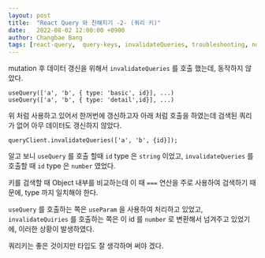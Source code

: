```yaml
---
layout: post
title:  "React Query 와 친해지기 -2- (쿼리 키)"
date:   2022-08-02 12:00:00 +0900
author: Changbae Bang
tags: [react-query,  query-keys, invalidateQueries, troubleshooting, not, working]
---
```


mutation 후 데이터 갱신을 위해서 `invalidateQueries` 를 호출 했는데, 동작하지 않았다.

```tsx
useQuery(['a', 'b', { type: 'basic', id}], ...)
useQuery(['a', 'b', { type: 'detail',id}], ...)
```

위 처럼 사용하고 있어서 한꺼번에 갱신하고자 아래 처럼 호출을 하였는데 검색된 쿼리가 없어 아무 데이터도 갱신하지 않았다.

```tsx
queryClient.invalidateQueries(['a', 'b', {id}]);
```

알고 보니 `useQuery` 를 호출 할때 `id` type 은 `string` 이었고, `invalidateQueries` 를 호출할 때 `id` type 은 `number` 였었다.

키를 검색할 때 Object 내부를 비교하는데 이 때 `===` 연산을 주로 사용하여 검색하기 때문에, type 까지 일치해야 한다.

`useQuery` 를 호출하는 쪽은 `useParam` 을 사용하여 처리하고 있었고,
`invalidateQuiries` 를 호출하는 쪽은 이 id 를 `number` 로 변환해서 넘겨주고 있었기에, 이러한 상황이 발생하였다.

쿼리키는 좋은 것이지만 타입도 잘 생각하며 써야 겠다.

